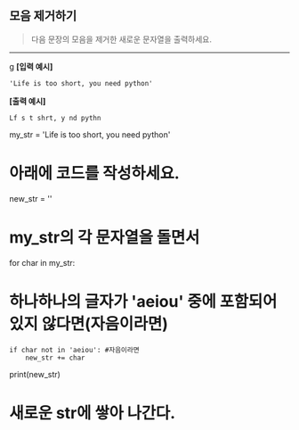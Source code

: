## 모음 제거하기

> 다음 문장의 모음을 제거한 새로운 문자열을 출력하세요.

---

g
**[입력 예시]**

`'Life is too short, you need python'`

**[출력 예시]**

`Lf s t shrt, y nd pythn`


my_str = 'Life is too short, you need python'

# 아래에 코드를 작성하세요.

new_str = ''
# my_str의 각 문자열을 돌면서
for char in my_str:

# 하나하나의 글자가 'aeiou' 중에 포함되어 있지 않다면(자음이라면)
    if char not in 'aeiou': #자음이라면
        new_str += char
print(new_str)
# 새로운 str에 쌓아 나간다.